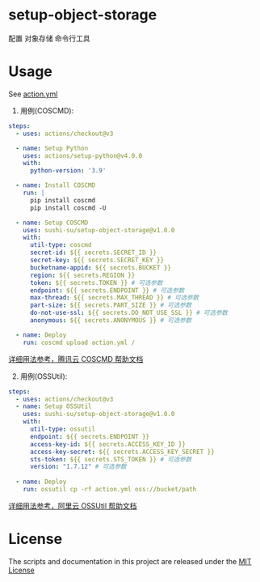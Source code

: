 # setup-object-storage

配置 对象存储 命令行工具

# Usage

See [action.yml](action.yml)

1. 用例(COSCMD):

```yaml
steps:
  - uses: actions/checkout@v3

  - name: Setup Python
    uses: actions/setup-python@v4.0.0
    with:
      python-version: '3.9'

  - name: Install COSCMD
    run: |
      pip install coscmd
      pip install coscmd -U

  - name: Setup COSCMD
    uses: sushi-su/setup-object-storage@v1.0.0
    with:
      util-type: coscmd
      secret-id: ${{ secrets.SECRET_ID }}
      secret-key: ${{ secrets.SECRET_KEY }}
      bucketname-appid: ${{ secrets.BUCKET }}
      region: ${{ secrets.REGION }}
      token: ${{ secrets.TOKEN }} # 可选参数
      endpoint: ${{ secrets.ENDPOINT }} # 可选参数
      max-thread: ${{ secrets.MAX_THREAD }} # 可选参数
      part-size: ${{ secrets.PART_SIZE }} # 可选参数
      do-not-use-ssl: ${{ secrets.DO_NOT_USE_SSL }} # 可选参数
      anonymous: ${{ secrets.ANONYMOUS }} # 可选参数

  - name: Deploy
    run: coscmd upload action.yml /
```
[详细用法参考，腾讯云 COSCMD 帮助文档](https://cloud.tencent.com/document/product/436/10976)

2. 用例(OSSUtil):

```yaml
steps:
  - uses: actions/checkout@v3
  - name: Setup OSSUtil
    uses: sushi-su/setup-object-storage@v1.0.0
    with:
      util-type: ossutil
      endpoint: ${{ secrets.ENDPOINT }}
      access-key-id: ${{ secrets.ACCESS_KEY_ID }}
      access-key-secret: ${{ secrets.ACCESS_KEY_SECRET }}
      sts-token: ${{ secrets.STS_TOKEN }} # 可选参数
      version: "1.7.12" # 可选参数
      
  - name: Deploy
    run: ossutil cp -rf action.yml oss://bucket/path
```
[详细用法参考，阿里云 OSSUtil 帮助文档](https://help.aliyun.com/document_detail/50452.html)

# License

The scripts and documentation in this project are released under the [MIT License](LICENSE)
